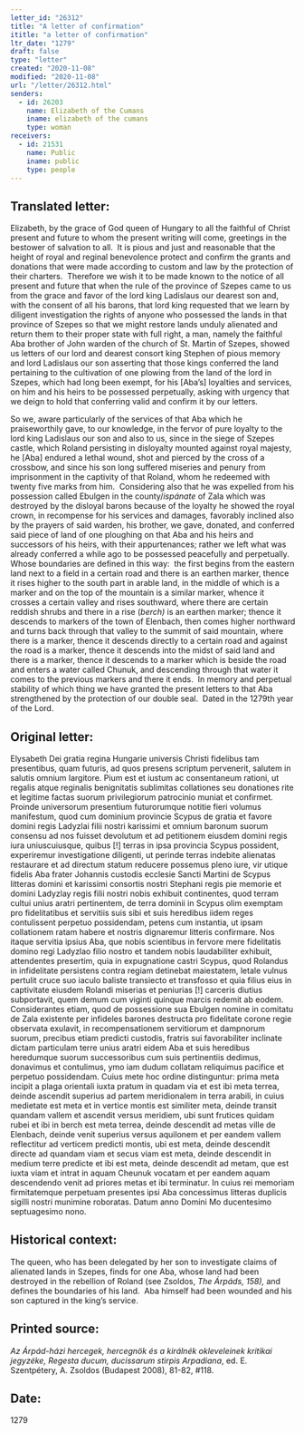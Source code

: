 ```yaml
---
letter_id: "26312"
title: "A letter of confirmation"
ititle: "a letter of confirmation"
ltr_date: "1279"
draft: false
type: "letter"
created: "2020-11-08"
modified: "2020-11-08"
url: "/letter/26312.html"
senders:
  - id: 26203
    name: Elizabeth of the Cumans
    iname: elizabeth of the cumans
    type: woman
receivers:
  - id: 21531
    name: Public
    iname: public
    type: people
---
```

<h2> Translated letter:</h2><p>Elizabeth, by the grace of God queen of Hungary to all the faithful of Christ present and future to whom the present writing will come, greetings in the bestower of salvation to all.&nbsp; It is pious and just and reasonable that the height of royal and reginal benevolence protect and confirm the grants and donations that were made according to custom and law by the protection of their charters.&nbsp; Therefore we wish it to be made known to the notice of all present and future that when the rule of the province of Szepes came to us from the grace and favor of the lord king Ladislaus our dearest son and, with the consent of all his barons, that lord king requested that we learn by diligent investigation the rights of anyone who possessed the lands in that province of Szepes so that we might restore lands unduly alienated and return them to their proper state with full right, a man, namely the faithful Aba brother of John warden of the church of St. Martin of Szepes, showed us letters of our lord and dearest consort king Stephen of pious memory and lord Ladislaus our son asserting that those kings conferred the land pertaining to the cultivation of one plowing from the land of the lord in Szepes, which had long been exempt, for his [Aba’s] loyalties and services, on him and his heirs to be possessed perpetually, asking with urgency that we deign to hold that conferring valid and confirm it by our letters.&nbsp;</p><p>So we, aware particularly of the services of that Aba which he praiseworthily gave, to our knowledge, in the fervor of pure loyalty to the lord king Ladislaus our son and also to us, since in the siege of Szepes castle, which Roland persisting in disloyalty mounted against royal majesty, he [Aba] endured a lethal wound, shot and pierced by the cross of a crossbow, and since his son long suffered miseries and penury from imprisonment in the captivity of that Roland, whom he redeemed with twenty five marks from him.&nbsp; Considering also that he was expelled from his possession called Ebulgen in the county/<i>ispánate </i>of Zala which was destroyed by the disloyal barons because of the loyalty he showed the royal crown, in recompense for his services and damages, favorably inclined also by the prayers of said warden, his brother, we gave, donated, and conferred said piece of land of one ploughing on that Aba and his heirs and successors of his heirs, with their appurtenances; rather we left what was already conferred a while ago to be possessed peacefully and perpetually.&nbsp; Whose boundaries are defined in this way:&nbsp; the first begins from the eastern land next to a field in a certain road and there is an earthen marker, thence it rises higher to the south part in arable land, in the middle of which is a marker and on the top of the mountain is a similar marker, whence it crosses a certain valley and rises southward, where there are certain reddish shrubs and there in a rise (<i>berch)</i> is an earthen marker; thence it descends to markers of the town of Elenbach, then comes higher northward and turns back through that valley to the summit of said mountain, where there is a marker, thence it descends directly to a certain road and against the road is a marker, thence it descends into the midst of said land and there is a marker, thence it descends to a marker which is beside the road and enters a water called Chunuk, and descending through that water it comes to the previous markers and there it ends.&nbsp; In memory and perpetual stability of which thing we have granted the present letters to that Aba strengthened by the protection of our double seal.&nbsp; Dated in the 1279th year of the Lord.</p><h2 class="mt-4"> Original letter:</h2><p>Elysabeth Dei gratia regina Hungarie universis Christi fidelibus tam presentibus, quam futuris, ad quos presens scriptum pervenerit, salutem in salutis omnium largitore. Pium est et iustum ac consentaneum rationi, ut regalis atque reginalis benignitatis sublimitas collationes seu donationes rite et legitime factas suorum privilegiorum patrocinio muniat et confirmet. Proinde universorum presentium futurorumque notitie fieri volumus manifestum, quod cum dominium provincie Scypus de gratia et favore domini regis Ladyzlai filii nostri karissimi et omnium baronum suorum consensu ad nos fuisset devolutum et ad petitionem eiusdem domini regis iura uniuscuiusque, quibus [!] terras in ipsa provincia Scypus possident, experiremur investigatione diligenti, ut perinde terras indebite alienatas restaurare et ad directum statum reducere possemus pleno iure, vir utique fidelis Aba frater Johannis custodis ecclesie Sancti Martini de Scypus litteras domini et karissimi consortis nostri Stephani regis pie memorie et domini Ladyzlay regis filii nostri nobis exhibuit continentes, quod terram cultui unius aratri pertinentem, de terra dominii in Scypus olim exemptam pro fidelitatibus et servitiis suis sibi et suis heredibus iidem reges contulissent perpetuo possidendam, petens cum instantia, ut ipsam collationem ratam habere et nostris dignaremur litteris confirmare. Nos itaque servitia ipsius Aba, que nobis scientibus in fervore mere fidelitatis domino regi Ladyzlao filio nostro et tandem nobis laudabiliter exhibuit, attendentes presertim, quia in expugnatione castri Scypus, quod Rolandus in infidelitate persistens contra regiam detinebat maiestatem, letale vulnus pertulit cruce suo iaculo baliste transiecto et transfosso et quia filius eius in captivitate eiusdem Rolandi miserias et peniurias [!] carceris diutius subportavit, quem demum cum viginti quinque marcis redemit ab eodem. Considerantes etiam, quod de possessione sua Ebulgen nomine in comitatu de Zala existente per infideles barones destructa pro fidelitate corone regie observata exulavit, in recompensationem servitiorum et dampnorum suorum, precibus etiam predicti custodis, fratris sui favorabiliter inclinate dictam particulam terre unius aratri eidem Aba et suis heredibus heredumque suorum successoribus cum suis pertinentiis dedimus, donavimus et contulimus, ymo iam dudum collatam reliquimus pacifice et perpetuo possidendam. Cuius mete hoc ordine distinguntur: prima meta incipit a plaga orientali iuxta pratum in quadam via et est ibi meta terrea, deinde ascendit superius ad partem meridionalem in terra arabili, in cuius medietate est meta et in vertice montis est similiter meta, deinde transit quandam vallem et ascendit versus meridiem, ubi sunt frutices quidam rubei et ibi in berch est meta terrea, deinde descendit ad metas ville de Elenbach, deinde venit superius versus aquilonem et per eandem vallem reflectitur ad verticem predicti montis, ubi est meta, deinde descendit directe ad quandam viam et secus viam est meta, deinde descendit in medium terre predicte et ibi est meta, deinde descendit ad metam, que est iuxta viam et intrat in aquam Cheunuk vocatam et per eandem aquam descendendo venit ad priores metas et ibi terminatur. In cuius rei memoriam firmitatemque perpetuam presentes ipsi Aba concessimus litteras duplicis sigilli nostri munimine roboratas. Datum anno Domini Mo ducentesimo septuagesimo nono.</p><h2 class="mt-4"> Historical context:</h2><p>The queen, who has been delegated by her son to investigate claims of alienated lands in Szepes, finds for one Aba, whose land had been destroyed in the rebellion of Roland (see Zsoldos, <i>The Árpáds, 158), </i>and defines the boundaries of his land.&nbsp; Aba himself had been wounded and his son captured in the king’s service.</p><h2 class="mt-4"> Printed source:</h2><p><i>Az Árpád-házi hercegek, hercegnök és a királnék okleveleinek kritikai jegyzéke, Regesta ducum, ducissarum stirpis Arpadiana</i>, ed. E. Szentpétery, A. Zsoldos (Budapest 2008), 81-82, #118.</p><h2 class="mt-4"> Date:</h2>1279